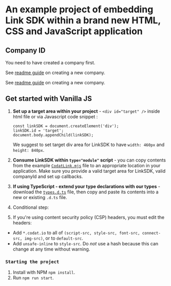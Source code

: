 # An example project of embedding Link SDK within a brand new HTML, CSS and JavaScript application

## Company ID
You need to have created a company first. 

See <a href="https://github.com/codatio/sdk-link/tree/main#create-a-new-company" target="_blank">readme guide</a> on creating a new company.

See <a href="https://github.com/codatio/sdk-link/tree/main#create-a-new-company" target="_blank">readme guide</a> on creating a new company.

## Get started with Vanilla JS

1. **Set up a target area within your project** - `<div id="target" />` inside html file or via Javascript code snippet :

   ```
   const linkSDK = document.createElement('div');
   linkSDK.id = 'target';
   document.body.appendChild(linkSDK);
   ``` 

   We suggest to set target div area for LinkSDK to have `width: 460px` and `height: 840px`.
2.  **Consume LinkSDK within `type="module"` script** - you can copy contents from the example <a href="https://github.com/codatio/sdk-link/blob/main/snippets/CodatLink.mjs" target="_blank">`CodatLink.mjs`</a> file to an appropriate location in your application. Make sure you provide a valid target area for LinkSDK, valid companyId and set up callbacks.
3. **If using TypeScript - extend your type declarations with our types** - download the <a href="https://github.com/codatio/sdk-link/blob/main/snippets/types.d.ts" target="_blank"> `types.d.ts`</a> file, then copy and paste its contents into a new or existing `.d.ts` file.
4. Conditional step:
  1. If you're using content security policy (CSP) headers, you must edit the headers:
   * Add `*.codat.io` to all of `(script-src, style-src, font-src, connect-src, img-src)`, or to `default-src`.
   * Add `unsafe-inline` to `style-src`. Do *not* use a hash because this can change at any time without warning.
  

### `Starting the project`

1. Install with NPM `npm install`.
2. Run `npm run start`.


